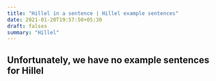 ```yaml
---
title: "Hillel in a sentence | Hillel example sentences"
date: 2021-01-20T19:57:50+05:30
draft: falses
summary: "Hillel"
---
```

## Unfortunately, we have no example sentences for Hillel                 
